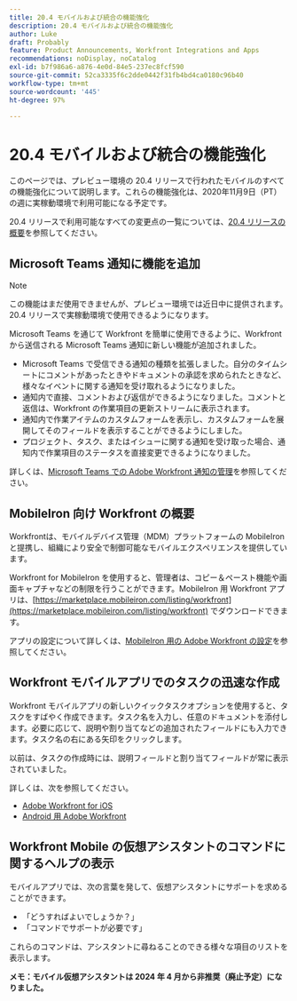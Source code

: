 ```yaml
---
title: 20.4 モバイルおよび統合の機能強化
description: 20.4 モバイルおよび統合の機能強化
author: Luke
draft: Probably
feature: Product Announcements, Workfront Integrations and Apps
recommendations: noDisplay, noCatalog
exl-id: b7f986a6-a876-4e0d-84e5-237ec8fcf590
source-git-commit: 52ca3335f6c2dde0442f31fb4bd4ca0180c96b40
workflow-type: tm+mt
source-wordcount: '445'
ht-degree: 97%

---
```


# 20.4 モバイルおよび統合の機能強化

このページでは、プレビュー環境の 20.4 リリースで行われたモバイルのすべての機能強化について説明します。これらの機能強化は、2020年11月9日（PT）の週に実稼動環境で利用可能になる予定です。

20.4 リリースで利用可能なすべての変更点の一覧については、[20.4 リリースの概要](../../../product-announcements/product-releases/20.4-release-activity/20-4-release-overview.md)を参照してください。

## Microsoft Teams 通知に機能を追加

>[!NOTE]
>
>この機能はまだ使用できませんが、プレビュー環境では近日中に提供されます。20.4 リリースで実稼動環境で使用できるようになります。

Microsoft Teams を通じて Workfront を簡単に使用できるように、Workfront から送信される Microsoft Teams 通知に新しい機能が追加されました。

* Microsoft Teams で受信できる通知の種類を拡張しました。自分のタイムシートにコメントがあったときやドキュメントの承認を求められたときなど、様々なイベントに関する通知を受け取れるようになりました。
* 通知内で直接、コメントおよび返信ができるようになりました。コメントと返信は、Workfront の作業項目の更新ストリームに表示されます。
* 通知内で作業アイテムのカスタムフォームを表示し、カスタムフォームを展開してそのフィールドを表示することができるようにしました。
* プロジェクト、タスク、またはイシューに関する通知を受け取った場合、通知内で作業項目のステータスを直接変更できるようになりました。

詳しくは、[Microsoft Teams での Adobe Workfront 通知の管理](../../../workfront-integrations-and-apps/using-workfront-with-microsoft-teams/manage-wf-notifications-approval-requests-ms-teams.md)を参照してください。

## MobileIron 向け Workfront の概要

Workfrontは、モバイルデバイス管理（MDM）プラットフォームの MobileIron と提携し、組織により安全で制御可能なモバイルエクスペリエンスを提供しています。

Workfront for MobileIron を使用すると、管理者は、コピー＆ペースト機能や画面キャプチャなどの制限を行うことができます。MobileIron 用 Workfront アプリは、[https://marketplace.mobileiron.com/listing/workfront](https://marketplace.mobileiron.com/listing/workfront) でダウンロードできます。

アプリの設定について詳しくは、[MobileIron 用の Adobe Workfront の設定](../../../workfront-basics/mobile-apps/using-the-workfront-mobile-app/wf-mobileiron-configs.md)を参照してください。

## Workfront モバイルアプリでのタスクの迅速な作成

Workfront モバイルアプリの新しいクイックタスクオプションを使用すると、タスクをすばやく作成できます。タスク名を入力し、任意のドキュメントを添付します。必要に応じて、説明や割り当てなどの追加されたフィールドにも入力できます。タスク名の右にある矢印をクリックします。

以前は、タスクの作成時には、説明フィールドと割り当てフィールドが常に表示されていました。

詳しくは、次を参照してください。

* [Adobe Workfront for iOS](../../../workfront-basics/mobile-apps/using-the-workfront-mobile-app/workfront-for-ios.md)
* [Android 用 Adobe Workfront](../../../workfront-basics/mobile-apps/using-the-workfront-mobile-app/workfront-for-android.md)

## Workfront Mobile の仮想アシスタントのコマンドに関するヘルプの表示

モバイルアプリでは、次の言葉を発して、仮想アシスタントにサポートを求めることができます。

* 「どうすればよいでしょうか？」
* 「コマンドでサポートが必要です」

これらのコマンドは、アシスタントに尋ねることのできる様々な項目のリストを表示します。

**メモ：モバイル仮想アシスタントは 2024 年 4 月から非推奨（廃止予定）になりました。**
